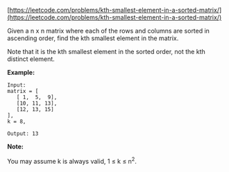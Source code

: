 [https://leetcode.com/problems/kth-smallest-element-in-a-sorted-matrix/](https://leetcode.com/problems/kth-smallest-element-in-a-sorted-matrix/)

Given a n x n matrix where each of the rows and columns are sorted in ascending order, find the kth smallest element in the matrix.

Note that it is the kth smallest element in the sorted order, not the kth distinct element.

**Example:**
```
Input: 
matrix = [
   [ 1,  5,  9],
   [10, 11, 13],
   [12, 13, 15]
],
k = 8,

Output: 13
```

**Note:**

You may assume k is always valid, 1 ≤ k ≤ n<sup>2</sup>.

